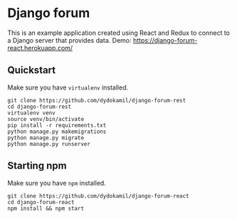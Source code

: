 # Django forum

This is an example application created using React and Redux to connect to a Django server that provides data.
Demo: https://django-forum-react.herokuapp.com/

## Quickstart

Make sure you have `virtualenv` installed.

    git clone https://github.com/dydokamil/django-forum-rest
    cd django-forum-rest
    virtualenv venv
    source venv/bin/activate
    pip install -r requirements.txt
    python manage.py makemigrations
    python manage.py migrate
    python manage.py runserver

## Starting npm

Make sure you have `npm` installed.

    git clone https://github.com/dydokamil/django-forum-react
    cd django-forum-react
    npm install && npm start
